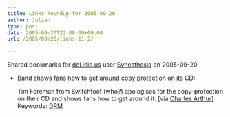 ```yaml
---
title: Links Roundup for 2005-09-20
author: Julian
type: post
date: 2005-09-20T22:00:00+00:00
url: /2005/09/20/links-11-2/

---
```

Shared bookmarks for [del.icio.us][1] user  [Synesthesia][2] on 2005-09-20

  * [Band shows fans how to get around copy protection on its CD][3]:
  
    Tim Foreman from Switchfoot (who?) apologises for the copy-protection on their CD and shows fans how to get around it. [via [Charles Arthur][4]]    
    Keywords: [DRM][5]

 [1]: http://del.icio.us/
 [2]: http://del.icio.us/synesthesia
 [3]: http://forums1.sonymusic.com/groupee/forums/a/tpc/f/716102313/m/5201067064 "http://forums1.sonymusic.com/groupee/forums/a/tpc/f/716102313/m/5201067064"
 [4]: http://www.charlesarthur.com/blog/
 [5]: http://del.icio.us/synesthesia/DRM